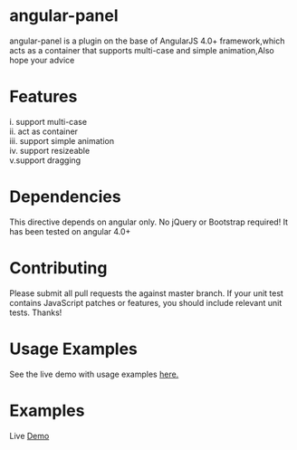 # angular-panel
angular-panel is a plugin on the base of AngularJS 4.0+ framework,which acts as a container that supports multi-case and simple animation,Also hope your advice

# Features
i.  support multi-case<br/>
ii. act as container<br/>
iii. support simple animation<br/>
iv. support resizeable<br/>
v.support dragging<br/>

# Dependencies
This directive depends on angular only. No jQuery or Bootstrap required! It has been tested on angular 4.0+

# Contributing
Please submit all pull requests the against master branch. If your unit test contains JavaScript patches or features, you should include relevant unit tests. Thanks!

# Usage Examples
See the live demo with usage examples <a href = ''>here.</a>

# Examples
Live <a href =''>Demo</a>
